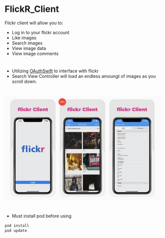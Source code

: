 # FlickR_Client

Flickr client will allow you to:

- Log in to your flickr account
- Like images 
- Search images
- View image data
- View image comments 
#

- Utilizing [OAuthSwift](https://github.com/OAuthSwift/OAuthSwift) to interface with flickr
- Search View Controller will load an endless amoungt of images as you scroll down.

#
  
![img](https://github.com/hectorsvill/hectorsvill.github.io/blob/master/images/flickr%20Client%20github%20Image.png)


# 
- Must install pod before using
```
pod install
pod update 

```

#
